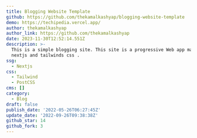 ```yaml
---
title: Blogging Website Template
github: https://github.com/thekamalkashyap/blogging-website-template
demo: https://techipedia.vercel.app/
author: thekamalkashyap
author_link: https://github.com/thekamalkashyap
date: 2023-11-30T12:52:14.551Z
description: >-
  This is a simple blogging site. This site is a progressive Web app made with
  nextjs and tailwinds css .
ssg:
  - Nextjs
css:
  - Tailwind
  - PostCSS
cms: []
category:
  - Blog
draft: false
publish_date: '2022-05-26T06:27:45Z'
update_date: '2022-09-26T09:38:38Z'
github_star: 14
github_fork: 3
---
```

